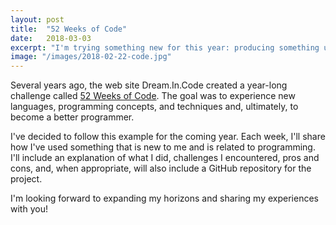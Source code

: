 ```yaml
---
layout: post
title:  "52 Weeks of Code"
date:   2018-03-03
excerpt: "I'm trying something new for this year: producing something using a new technology, programming language, or tool each week"
image: "/images/2018-02-22-code.jpg"
---
```


Several years ago, the web site Dream.In.Code created a year-long challenge called [52 Weeks of Code](http://www.dreamincode.net/forums/forum/126-52-weeks-of-code/). The goal was to experience new languages, programming concepts, and techniques and, ultimately, to become a better programmer.

I've decided to follow this example for the coming year. Each week, I'll share how I've used something that is new to me and is related to programming. I'll include an explanation of what I did, challenges I encountered, pros and cons, and, when appropriate, will also include a GitHub repository for the project.

I'm looking forward to expanding my horizons and sharing my experiences with you!
